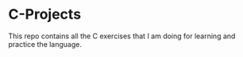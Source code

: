 # C-Projects

This repo contains all the C exercises that I am doing for learning and practice the language.
